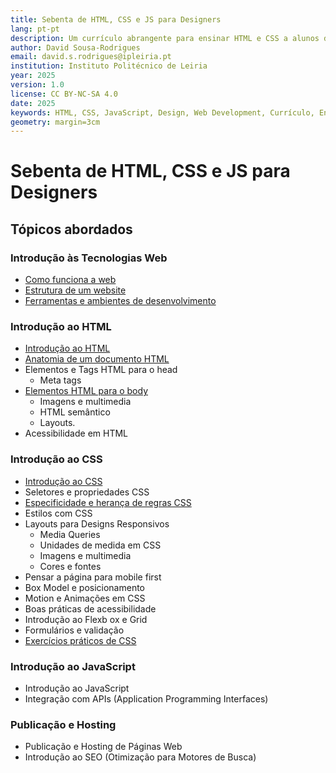 ```yaml
---
title: Sebenta de HTML, CSS e JS para Designers
lang: pt-pt
description: Um currículo abrangente para ensinar HTML e CSS a alunos de Design, cobrindo desde a introdução até a publicação de websites.
author: David Sousa-Rodrigues
email: david.s.rodrigues@ipleiria.pt
institution: Instituto Politécnico de Leiria
year: 2025
version: 1.0
license: CC BY-NC-SA 4.0
date: 2025
keywords: HTML, CSS, JavaScript, Design, Web Development, Currículo, Ensino
geometry: margin=3cm
---
```


<base target="_blank">

# Sebenta de HTML, CSS e JS para Designers

## Tópicos abordados

### Introdução às Tecnologias Web

- [Como funciona a web](chapters/como-funciona-a-web.md)
- [Estrutura de um website](chapters/estrutura-de-um-website.md)
- [Ferramentas e ambientes de desenvolvimento](chapters/ferramentas-e-ambientes.md)

### Introdução ao HTML

- [Introdução ao HTML](chapters/210-introducao-ao-html.md)
- [Anatomia de um documento HTML](chapters/220-anatomia-documento-html.md)
- Elementos e Tags HTML para o head
  - Meta tags
- [Elementos HTML para o body](chapters/230-elementos-html-para-o-body.md)
  - Imagens e multimedia
  - HTML semântico
  - Layouts.
- Acessibilidade em HTML

### Introdução ao CSS

- [Introdução ao CSS](chapters/300-introducao-ao-css.md)
- Seletores e propriedades CSS
- [Especificidade e herança de regras CSS](chapters/especificidade-e-heranca.md)
- Estilos com CSS
- Layouts para Designs Responsivos
  - Media Queries
  - Unidades de medida em CSS
  - Imagens e multimedia
  - Cores e fontes
- Pensar a página para mobile first
- Box Model e posicionamento
- Motion e Animações em CSS
- Boas práticas de acessibilidade
- Introdução ao Flexb ox e Grid
- Formulários e validação
- [Exercícios práticos de CSS](chapters/exercicios-css.md)

### Introdução ao JavaScript

- Introdução ao JavaScript
- Integração com APIs (Application Programming Interfaces)

### Publicação e Hosting

- Publicação e Hosting de Páginas Web
- Introdução ao SEO (Otimização para Motores de Busca)
